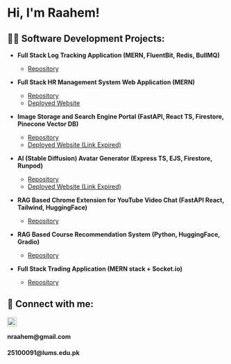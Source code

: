 <h1>Hi, I'm Raahem! <br/>

<h2>👨‍💻 Software Development Projects:</h2>

- <b>Full Stack Log Tracking Application (MERN, FluentBit, Redis, BullMQ)</b>
  - [Repository](https://github.com/Hadia-Junaid/log-tracker) <b><i></b></i>

- <b>Full Stack HR Management System Web Application (MERN)</b>
  - [Repository](https://github.com/iamzammad/SE-Group-4/tree/main/employ-net) <b><i></b></i>
  - [Deployed Website](https://employnet.onrender.com/) <b><i></b></i>

- <b>Image Storage and Search Engine Portal (FastAPI, React TS, Firestore, Pinecone Vector DB)</b>
  - [Repository](https://github.com/raahemn/image-search-engine) <b><i></b></i>
  - [Deployed Website (Link Expired)](https://imsfrontend-ujhoe434ua-uc.a.run.app/) <b><i></b></i>

- <b>AI (Stable Diffusion) Avatar Generator (Express TS, EJS, Firestore, Runpod) </b>
  - [Repository](https://github.com/raahemn/avatar-generator) <b><i></b></i>
  - [Deployed Website (Link Expired)](https://avatars-ujhoe434ua-uc.a.run.app/) <b><i></b></i>

- <b>RAG Based Chrome Extension for YouTube Video Chat (FastAPI React, Tailwind, HuggingFace) </b>
  - [Repository](https://github.com/raahemn/vid-query) <b><i></b></i>

- <b>RAG Based Course Recommendation System (Python, HuggingFace, Gradio) </b>
  - [Repository](https://github.com/raahemn/RAG-Course-Recommender) <b><i></b></i>

- <b>Full Stack Trading Application (MERN stack + Socket.io)</b>
  - [Repository](https://github.com/raahemn/trading-app-mern) <b><i></b></i>


<h2> 🤳 Connect with me:</h2>

[<img align="left" alt="JoshMadakor | LinkedIn" width="22px" src="https://cdn.jsdelivr.net/npm/simple-icons@v3/icons/linkedin.svg" />][linkedin]

[linkedin]: https://linkedin.com/in/raahem-nabeel

<br>
<h4>nraahem@gmail.com</h4>
<h4>25100091@lums.edu.pk</h4>

<!--
**joshmadakor1/joshmadakor1** is a ✨ _special_ ✨ repository because its `README.md` (this file) appears on your GitHub profile.

Here are some ideas to get you started:

- 🔭 I’m currently working on ...
- 🌱 I’m currently learning ...
- 👯 I’m looking to collaborate on ...
- 🤔 I’m looking for help with ...
- 💬 Ask me about ...
- 📫 How to reach me: ...
- 😄 Pronouns: ...
- ⚡ Fun fact: ...
-->
